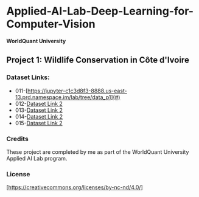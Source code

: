 # Applied-AI-Lab-Deep-Learning-for-Computer-Vision
**WorldQuant University**

## Project 1: Wildlife Conservation in Côte d'Ivoire
### Dataset Links:
- 011-[https://jupyter-c1c3d8f3-8888.us-east-13.prd.namespace.im/lab/tree/data_p1](#)
- 012-[Dataset Link 2](#)
- 013-[Dataset Link 2](#)
- 014-[Dataset Link 2](#)
- 015-[Dataset Link 2](#)
### Credits
These project are completed by me as part of the WorldQuant University Applied AI Lab program.

### License
[https://creativecommons.org/licenses/by-nc-nd/4.0/]
